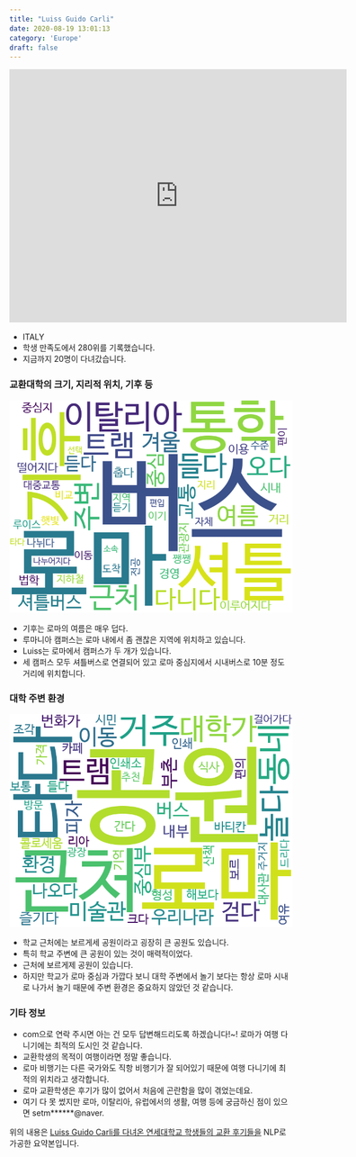 ```yaml
---
title: "Luiss Guido Carli"
date: 2020-08-19 13:01:13
category: 'Europe'
draft: false
---
```


<iframe
width="600"
height="450"
frameborder="0" style="border:0"
src="https://www.google.com/maps/embed/v1/place?key=AIzaSyC9e1AME-pVmWC4hBpFdu5S4dKzyepa3HQ&q=Luiss+Guido+Carli&center=41.9247907,12.4937583&zoom=14" allowfullscreen>
</iframe>

* ITALY
* 학생 만족도에서 280위를 기록했습니다.
* 지금까지 20명이 다녀갔습니다. 

### 교환대학의 크기, 지리적 위치, 기후 등

![gen_info-WordCloud](../univ_wordclouds_okt/gen_info/IT000008_gen_info_okt.png)

* 기후는 로마의 여름은 매우 덥다.
* 루마니아 캠퍼스는 로마 내에서 좀 괜찮은 지역에 위치하고 있습니다.
* Luiss는 로마에서 캠퍼스가 두 개가 있습니다.
* 세 캠퍼스 모두 셔틀버스로 연결되어 있고 로마 중심지에서 시내버스로 10분 정도 거리에 위치합니다.


### 대학 주변 환경

![env_info-WordCloud](../univ_wordclouds_okt/env_info/IT000008_env_info_okt.png)

* 학교 근처에는 보르게세 공원이라고 굉장히 큰 공원도 있습니다.
* 특히 학교 주변에 큰 공원이 있는 것이 매력적이었다.
* 근처에 보르게제 공원이 있습니다.
* 하지만 학교가 로마 중심과 가깝다 보니 대학 주변에서 놀기 보다는 항상 로마 시내로 나가서 놀기 때문에 주변 환경은 중요하지 않았던 것 같습니다.


### 기타 정보

* com으로 연락 주시면 아는 건 모두 답변해드리도록 하겠습니다!~! 로마가 여행 다니기에는 최적의 도시인 것 같습니다.
* 교환학생의 목적이 여행이라면 정말 좋습니다.
* 로마 비행기는 다른 국가와도 직항 비행기가 잘 되어있기 때문에 여행 다니기에 최적의 위치라고 생각합니다.
* 로마 교환학생은 후기가 많이 없어서 처음에 곤란함을 많이 겪었는데요.
* 여기 다 못 썼지만 로마, 이탈리아, 유럽에서의 생활, 여행 등에 궁금하신 점이 있으면 setm******@naver.


위의 내용은 [Luiss Guido Carli를 다녀온 연세대학교 학생들의 교환 후기들을](http://oia.yonsei.ac.kr/partner/expReport.asp?ucode=IT000008&bgbn=A) NLP로 가공한 요약본입니다. 
